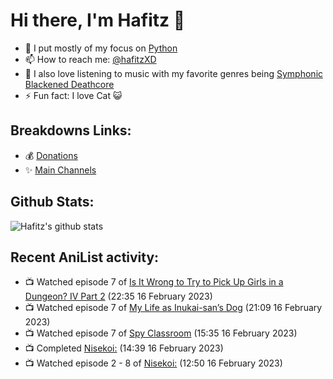 # Hi there, I'm Hafitz 👋
- 🐍 I put mostly of my focus on [Python](https://python.org)
- 📫 How to reach me: [@hafitzXD](https://t.me/hafitzXD)
- 🎵 I also love listening to music with my favorite genres being [Symphonic Blackened Deathcore](https://youtu.be/qyYmS_iBcy4)
- ⚡ Fun fact: I love Cat 😺

## Breakdowns Links:
- 💰 [Donations](https://t.me/TheBreakdowns/2)
- ✨ [Main Channels](https://t.me/TheBreakdowns)

## Github Stats:
![Hafitz's github stats](https://github-readme-stats.vercel.app/api?username=breakdowns&show_icons=true&count_private=true&bg_color=00000000&text_color=777)

## Recent AniList activity:
<!-- ANILIST_ACTIVITY:start -->

-   📺 Watched episode 7 of [Is It Wrong to Try to Pick Up Girls in a Dungeon? IV Part 2](https://anilist.co/anime/155211) (22:35 16 February 2023)
-   📺 Watched episode 7 of [My Life as Inukai-san’s Dog](https://anilist.co/anime/146346) (21:09 16 February 2023)
-   📺 Watched episode 7 of [Spy Classroom](https://anilist.co/anime/146323) (15:35 16 February 2023)
-   📺 Completed [Nisekoi:](https://anilist.co/anime/20876) (14:39 16 February 2023)
-   📺 Watched episode 2 - 8 of [Nisekoi:](https://anilist.co/anime/20876) (12:50 16 February 2023)

<!-- ANILIST_ACTIVITY:end -->

